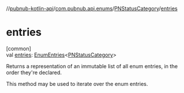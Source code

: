 //[pubnub-kotlin-api](../../../index.md)/[com.pubnub.api.enums](../index.md)/[PNStatusCategory](index.md)/[entries](entries.md)

# entries

[common]\
val [entries](entries.md): [EnumEntries](https://kotlinlang.org/api/latest/jvm/stdlib/kotlin.enums/-enum-entries/index.html)&lt;[PNStatusCategory](index.md)&gt;

Returns a representation of an immutable list of all enum entries, in the order they're declared.

This method may be used to iterate over the enum entries.
